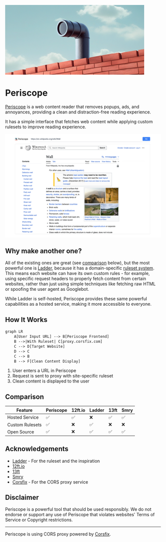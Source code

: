 ![Periscope Logo](/public/periscope-2x1.png)

# Periscope

[Periscope](https://periscope.corsfix.com/) is a web content reader that removes popups, ads, and annoyances, providing a clean and distraction-free reading experience.

It has a simple interface that fetches web content while applying custom rulesets to improve reading experience.

![UI](/docs/ui-wikipedia.png)

## Why make another one?

All of the existing ones are great (see [comparison](#comparison) below), but the most powerful one is [Ladder](https://github.com/everywall/ladder), because it has a domain-specific [ruleset system](https://github.com/everywall/ladder-rules). This means each website can have its own custom rules - for example, using specific request headers to properly fetch content from certain websites, rather than just using simple techniques like fetching raw HTML or spoofing the user agent as Googlebot.

While Ladder is self-hosted, Periscope provides these same powerful capabilities as a hosted service, making it more accessible to everyone.

## How It Works

```mermaid
graph LR
    A[User Input URL] --> B[Periscope Frontend]
    B -->|With Ruleset| C[proxy.corsfix.com]
    C --> D[Target Website]
    D --> C
    C --> B
    B --> F[Clean Content Display]
```

1. User enters a URL in Periscope
2. Request is sent to proxy with site-specific ruleset
3. Clean content is displayed to the user

## Comparison

| Feature         | Periscope | 12ft.io | Ladder | 13ft | Smry |
| --------------- | --------- | ------- | ------ | ---- | ---- |
| Hosted Service  | ✅        | ✅      | ❌     | ✅   | ✅   |
| Custom Rulesets | ✅        | ❌      | ✅     | ❌   | ❌   |
| Open Source     | ✅        | ❌      | ✅     | ✅   | ✅   |

## Acknowledgements

- [Ladder](https://github.com/everywall/ladder) - For the ruleset and the inspiration
- [12ft.io](https://12ft.io)
- [13ft](https://github.com/wasi-master/13ft)
- [Smry](https://github.com/mrmps/SMRY)
- [Corsfix](https://corsfix.com) - For the CORS proxy service

## Disclaimer

Periscope is a powerful tool that should be used responsibly. We do not endorse or support any use of Periscope that violates websites' Terms of Service or Copyright restrictions.

---

Periscope is using CORS proxy powered by [Corsfix](https://corsfix.com).
